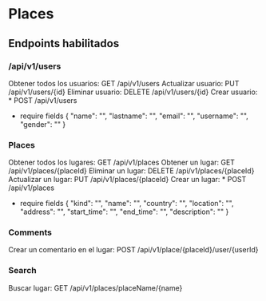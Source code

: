 # Places

## Endpoints habilitados

### /api/v1/users
Obtener todos los usuarios:               GET  /api/v1/users
Actualizar usuario:                       PUT  /api/v1/users/{id}
Eliminar usuario:                         DELETE /api/v1/users/{id}
Crear usuario: *                          POST  /api/v1/users
* require fields {
    "name": "",
    "lastname": "",
    "email": "",
    "username": "",
    "gender": ""
}

### Places
Obtener todos los lugares:                GET /api/v1/places
Obtener un lugar:                         GET /api/v1/places/{placeId}
Eliminar un lugar:                        DELETE /api/v1/places/{placeId}
Actualizar un lugar:                      PUT /api/v1/places/{placeId}
Crear un lugar: *                         POST /api/v1/places
* require fields {
    "kind": "",
    "name": "",
    "country": "",
    "location": "",
    "address": "",
    "start_time": "",
    "end_time": "",
    "description": ""
}

### Comments
Crear un comentario en el lugar:         POST /api/v1/place/{placeId}/user/{userId}

### Search
Buscar lugar:                            GET /api/v1/places/placeName/{name}